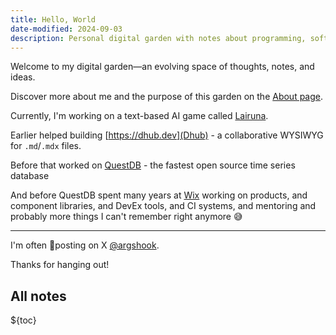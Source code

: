 ```yaml
---
title: Hello, World
date-modified: 2024-09-03
description: Personal digital garden with notes about programming, software and async work.
---
```


Welcome to my digital garden—an evolving space of thoughts, notes, and ideas.

Discover more about me and the purpose of this garden on the [About page](about.md).

Currently, I'm working on a text-based AI game called [Lairuna](https://lairuna.com).

Earlier helped building [https://dhub.dev](Dhub) - a collaborative WYSIWYG for `.md`/`.mdx` files.

Before that worked on [QuestDB](https://questdb.io) - the fastest open source time series database

And before QuestDB spent many years at [Wix](https://wix.com) working on products, and component libraries, and DevEx tools, and CI systems, and mentoring and probably more things I can't remember right anymore 😅

---

I'm often 💩posting on X [@argshook](https://twitter.com/argshook).

Thanks for hanging out!

## All notes

${toc}

